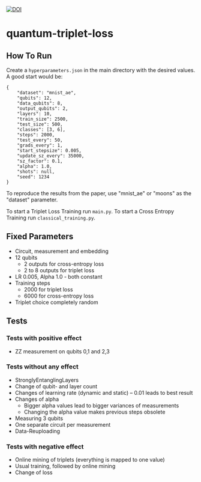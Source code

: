 [![DOI](https://zenodo.org/badge/430692221.svg)](https://zenodo.org/badge/latestdoi/430692221)

# quantum-triplet-loss

## How To Run

Create a `hyperparameters.json` in the main directory with the desired values. A good start would be:

```
{
    "dataset": "mnist_ae",
    "qubits": 12,
    "data_qubits": 8,
    "output_qubits": 2,
    "layers": 10,
    "train_size": 2500,
    "test_size": 500,
    "classes": [3, 6],
    "steps": 2000,
    "test_every": 50,
    "grads_every": 1,
    "start_stepsize": 0.005,
    "update_sz_every": 35000,
    "sz_factor": 0.1,
    "alpha": 1.0,
    "shots": null,
    "seed": 1234
}
```

To reproduce the results from the paper, use "mnist_ae" or "moons" as the "dataset" parameter. 

To start a Triplet Loss Training run `main.py`. To start a Cross Entropy Training run `classical_training.py`.

## Fixed Parameters

- Circuit, measurement and embedding
- 12 qubits
  - 2 outputs for cross-entropy loss
  - 2 to 8 outputs for triplet loss
- LR 0.005, Alpha 1.0 - both constant
- Training steps
  - 2000 for triplet loss
  - 6000 for cross-entropy loss
- Triplet choice completely random

## Tests

### Tests with positive effect
- ZZ measurement on qubits 0,1 and 2,3

### Tests without any effect
- StronglyEntanglingLayers
- Change of qubit- and layer count
- Changes of learning rate (dynamic and static) – 0.01 leads to best result
- Changes of alpha
  - Bigger alpha values lead to bigger variances of measurements
  - Changing the alpha value makes previous steps obsolete
- Measuring 3 qubits
- One separate circuit per measurement
- Data-Reuploading

### Tests with negative effect
- Online mining of triplets (everything is mapped to one value)
- Usual training, followed by online mining
- Change of loss
